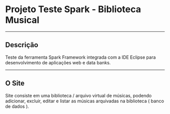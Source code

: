 
# Projeto Teste Spark - Biblioteca Musical

---

## Descrição

Teste da ferramenta Spark Framework integrada com a IDE Eclipse para desenvolvimento de aplicações web e data banks.

---

## O Site

Site consiste em uma biblioteca / arquivo virtual de músicas, podendo adicionar, excluir, editar e listar as músicas arquivadas na biblioteca ( banco de dados ).

